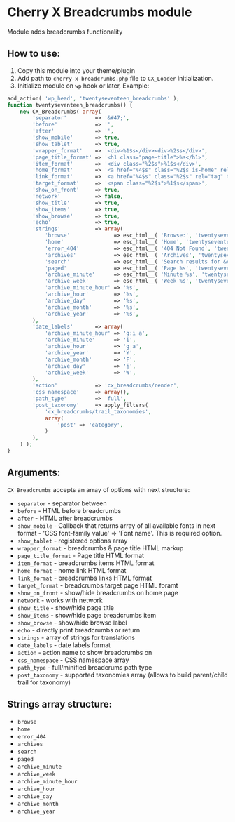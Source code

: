 # Cherry X Breadcrumbs module

Module adds breadcrumbs functionality

## How to use:

1. Copy this module into your theme/plugin
2. Add path to `cherry-x-breadcrumbs.php` file to `CX_Loader` initialization.
3. Initialize module on `wp` hook or later, Example:

```php
add_action( 'wp_head', 'twentyseventeen_breadcrumbs' );
function twentyseventeen_breadcrumbs() {
	new CX_Breadcrumbs( array(
		'separator'         => '&#47;',
		'before'            => '',
		'after'             => '',
		'show_mobile'       => true,
		'show_tablet'       => true,
		'wrapper_format'    => '<div>%1$s</div><div>%2$s</div>',
		'page_title_format' => '<h1 class="page-title">%s</h1>',
		'item_format'       => '<div class="%2$s">%1$s</div>',
		'home_format'       => '<a href="%4$s" class="%2$s is-home" rel="home" title="%3$s">%1$s</a>',
		'link_format'       => '<a href="%4$s" class="%2$s" rel="tag" title="%3$s">%1$s</a>',
		'target_format'     => '<span class="%2$s">%1$s</span>',
		'show_on_front'     => true,
		'network'           => false,
		'show_title'        => true,
		'show_items'        => true,
		'show_browse'       => true,
		'echo'              => true,
		'strings'           => array(
			'browse'              => esc_html__( 'Browse:', 'twentyseventeen' ),
			'home'                => esc_html__( 'Home', 'twentyseventeen' ),
			'error_404'           => esc_html__( '404 Not Found', 'twentyseventeen' ),
			'archives'            => esc_html__( 'Archives', 'twentyseventeen' ),
			'search'              => esc_html__( 'Search results for &#8220;%s&#8221;', 'twentyseventeen' ),
			'paged'               => esc_html__( 'Page %s', 'twentyseventeen' ),
			'archive_minute'      => esc_html__( 'Minute %s', 'twentyseventeen' ),
			'archive_week'        => esc_html__( 'Week %s', 'twentyseventeen' ),
			'archive_minute_hour' => '%s',
			'archive_hour'        => '%s',
			'archive_day'         => '%s',
			'archive_month'       => '%s',
			'archive_year'        => '%s',
		),
		'date_labels'       => array(
			'archive_minute_hour' => 'g:i a',
			'archive_minute'      => 'i',
			'archive_hour'        => 'g a',
			'archive_year'        => 'Y',
			'archive_month'       => 'F',
			'archive_day'         => 'j',
			'archive_week'        => 'W',
		),
		'action'            => 'cx_breadcrumbs/render',
		'css_namespace'     => array(),
		'path_type'         => 'full',
		'post_taxonomy'     => apply_filters(
			'cx_breadcrumbs/trail_taxonomies',
			array(
				'post' => 'category',
			)
		),
	) );
}
```

## Arguments:
`CX_Breadcrumbs` accepts an array of options with next structure:
* `separator` - separator between 
* `before` - HTML before breadcrumbs
* `after` - HTML after breadcrumbs
* `show_mobile` - Callback that returns array of all available fonts in next format - 'CSS font-family value' => 'Font name'. This is required option.
* `show_tablet` - registered options array
* `wrapper_format` - breadcrumbs & page title HTML markup
* `page_title_format` - Page title HTML format
* `item_format` - breadcrumbs items HTML format
* `home_format` - home link HTML format
* `link_format` - breadcrumbs links HTML format
* `target_format` - breadcrumbs target page HTML foramt
* `show_on_front` - show/hide breadcrumbs on home page
* `network` - works with network
* `show_title` - show/hide page title
* `show_items` - show/hide page breadcrumbs item
* `show_browse` - show/hide browse label
* `echo` - directly print breadcrumbs or return
* `strings` - array of strings for translations
* `date_labels` - date labels format
* `action` - action name to show breadcrumbs on
* `css_namespace` - CSS namespace array
* `path_type` - full/minified breadcrums path type
* `post_taxonomy` - supported taxonomies array (allows to build parent/child trail for taxonomy)

## Strings array structure:
* `browse`
* `home`
* `error_404`
* `archives`
* `search`
* `paged`
* `archive_minute`
* `archive_week`
* `archive_minute_hour`
* `archive_hour`
* `archive_day`
* `archive_month`
* `archive_year`

